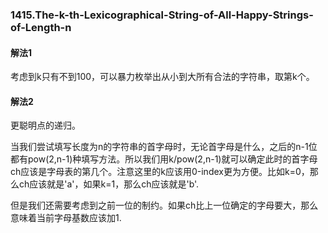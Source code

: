 ### 1415.The-k-th-Lexicographical-String-of-All-Happy-Strings-of-Length-n

#### 解法1
考虑到k只有不到100，可以暴力枚举出从小到大所有合法的字符串，取第k个。

#### 解法2
更聪明点的递归。

当我们尝试填写长度为n的字符串的首字母时，无论首字母是什么，之后的n-1位都有pow(2,n-1)种填写方法。所以我们用k/pow(2,n-1)就可以确定此时的首字母ch应该是字母表的第几个。注意这里的k应该用0-index更为方便。比如k=0，那么ch应该就是'a'，如果k=1，那么ch应该就是'b'.

但是我们还需要考虑到之前一位的制约。如果ch比上一位确定的字母要大，那么意味着当前字母基数应该加1.

